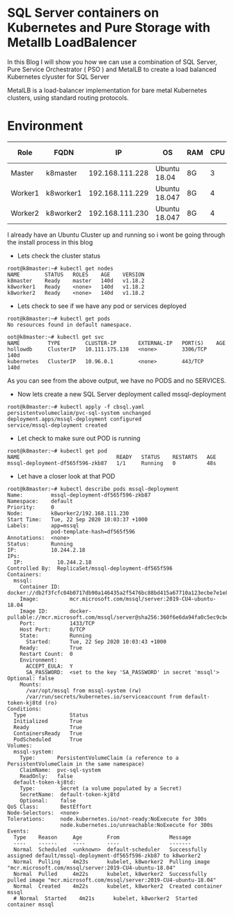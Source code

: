 
# SQL Server containers on Kubernetes and Pure Storage with Metallb LoadBalencer

In this Blog I will show you how we can use a combination of SQL Server, Pure Service Orchestrator ( PSO ) and MetalLB to create a load balanced Kubernetes clyuster
for SQL Server

MetalLB is a load-balancer implementation for bare metal Kubernetes clusters, using standard routing protocols.


# Environment

|Role|FQDN|IP|OS|RAM|CPU|K8 Ver
|----|----|----|----|----|----|---|
|Master|k8master|192.168.111.228|Ubuntu 18.04|8G|3|1.18.2
|Worker1|k8worker1|192.168.111.229|Ubuntu 18.047|8G|4|1.18.2
|Worker2|k8worker2|192.168.111.230|Ubuntu 18.047|8G|4|1.18.2

I already have an Ubuntu Cluster up and running so i wont be going through the install process in this blog

- Lets check the cluster status

```
root@k8master:~# kubectl get nodes
NAME        STATUS   ROLES    AGE    VERSION
k8master    Ready    master   140d   v1.18.2
k8worker1   Ready    <none>   140d   v1.18.2
k8worker2   Ready    <none>   140d   v1.18.2
```

- Lets check to see if we have any pod or services deployed

```
root@k8master:~# kubectl get pods
No resources found in default namespace.

oot@k8master:~# kubectl get svc
NAME         TYPE        CLUSTER-IP       EXTERNAL-IP   PORT(S)    AGE
hollowdb     ClusterIP   10.111.175.138   <none>        3306/TCP   140d
kubernetes   ClusterIP   10.96.0.1        <none>        443/TCP    140d
```

As you can see from the above output, we have no PODS and no SERVICES.

- Now lets create a new SQL Server deployment called mssql-deployment

```
root@k8master:~# kubectl apply -f cbsql.yaml
persistentvolumeclaim/pvc-sql-system unchanged
deployment.apps/mssql-deployment configured
service/mssql-deployment created
```

- Let check to make sure out POD is running

```
root@k8master:~# kubectl get pod
NAME                               READY   STATUS    RESTARTS   AGE
mssql-deployment-df565f596-zkb87   1/1     Running   0          48s
```

- Let have a closer look at that POD

```
root@k8master:~# kubectl describe pods mssql-deployment
Name:         mssql-deployment-df565f596-zkb87
Namespace:    default
Priority:     0
Node:         k8worker2/192.168.111.230
Start Time:   Tue, 22 Sep 2020 10:03:37 +1000
Labels:       app=mssql
              pod-template-hash=df565f596
Annotations:  <none>
Status:       Running
IP:           10.244.2.18
IPs:
  IP:           10.244.2.18
Controlled By:  ReplicaSet/mssql-deployment-df565f596
Containers:
  mssql:
    Container ID:   docker://db2f3fcfc04b0717db90a146435a2f5476bc88bd415a67710a123ecbe7e1e80e
    Image:          mcr.microsoft.com/mssql/server:2019-CU4-ubuntu-18.04
    Image ID:       docker-pullable://mcr.microsoft.com/mssql/server@sha256:360f6e6da94fa0c5ec9cbe6e391f411b8d6e26826fe57a39a70a2e9f745afd82
    Port:           1433/TCP
    Host Port:      0/TCP
    State:          Running
      Started:      Tue, 22 Sep 2020 10:03:43 +1000
    Ready:          True
    Restart Count:  0
    Environment:
      ACCEPT_EULA:  Y
      SA_PASSWORD:  <set to the key 'SA_PASSWORD' in secret 'mssql'>  Optional: false
    Mounts:
      /var/opt/mssql from mssql-system (rw)
      /var/run/secrets/kubernetes.io/serviceaccount from default-token-kj8td (ro)
Conditions:
  Type              Status
  Initialized       True
  Ready             True
  ContainersReady   True
  PodScheduled      True
Volumes:
  mssql-system:
    Type:       PersistentVolumeClaim (a reference to a PersistentVolumeClaim in the same namespace)
    ClaimName:  pvc-sql-system
    ReadOnly:   false
  default-token-kj8td:
    Type:        Secret (a volume populated by a Secret)
    SecretName:  default-token-kj8td
    Optional:    false
QoS Class:       BestEffort
Node-Selectors:  <none>
Tolerations:     node.kubernetes.io/not-ready:NoExecute for 300s
                 node.kubernetes.io/unreachable:NoExecute for 300s
Events:
  Type    Reason     Age        From                Message
  ----    ------     ----       ----                -------
  Normal  Scheduled  <unknown>  default-scheduler   Successfully assigned default/mssql-deployment-df565f596-zkb87 to k8worker2
  Normal  Pulling    4m23s      kubelet, k8worker2  Pulling image "mcr.microsoft.com/mssql/server:2019-CU4-ubuntu-18.04"
  Normal  Pulled     4m22s      kubelet, k8worker2  Successfully pulled image "mcr.microsoft.com/mssql/server:2019-CU4-ubuntu-18.04"
  Normal  Created    4m22s      kubelet, k8worker2  Created container mssql
  # Normal  Started    4m21s      kubelet, k8worker2  Started container mssql
```

